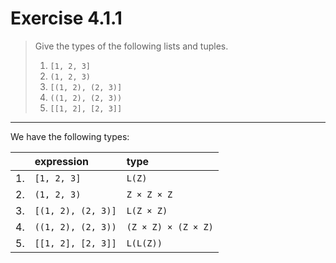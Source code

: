 # Exercise 4.1.1

> Give the types of the following lists and tuples.
> 1. `[1, 2, 3]`
> 2. `(1, 2, 3)`
> 3. `[(1, 2), (2, 3)]`
> 4. `((1, 2), (2, 3))`
> 5. `[[1, 2], [2, 3]]`

---

We have the following types:

|    | expression         | type                |
|:---|:-------------------|:--------------------|
| 1. | `[1, 2, 3]`        | `L(Z)`              |
| 2. | `(1, 2, 3)`        | `Z × Z × Z`         |
| 3. | `[(1, 2), (2, 3)]` | `L(Z × Z)`          |
| 4. | `((1, 2), (2, 3))` | `(Z × Z) × (Z × Z)` |
| 5. | `[[1, 2], [2, 3]]` | `L(L(Z))`           |
